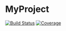 # MyProject

[![Build Status](https://github.com/khosseini1130/MyProject.jl/actions/workflows/CI.yml/badge.svg?branch=main)](https://github.com/khosseini1130/MyProject.jl/actions/workflows/CI.yml?query=branch%3Amain)
[![Coverage](https://codecov.io/gh/khosseini1130/MyProject.jl/branch/main/graph/badge.svg)](https://codecov.io/gh/khosseini1130/MyProject.jl)
